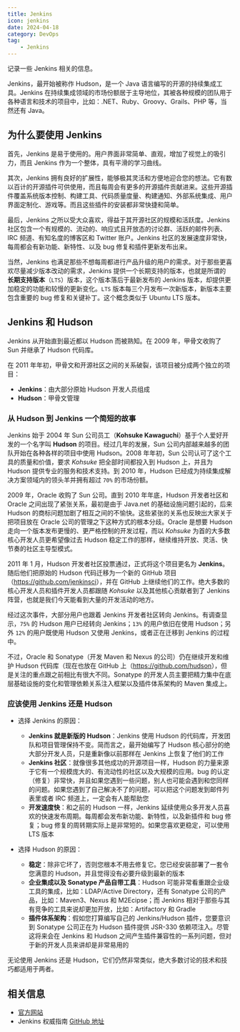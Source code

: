```yaml
---
title: Jenkins
icon: jenkins
date: 2024-04-18
category: DevOps
tag:
    - Jenkins
---
```


记录一些 Jenkins 相关的信息。

<!-- more -->

Jenkins，最开始被称作 Hudson，是一个 Java 语言编写的开源的持续集成工具。Jenkins 在持续集成领域的市场份额居于主导地位，其被各种规模的团队用于各种语言和技术的项目中，比如：.NET、Ruby、Groovy、Grails、PHP 等，当然还有 Java。

## 为什么要使用 Jenkins

首先，Jenkins 是易于使用的。用户界面非常简单、直观，增加了视觉上的吸引力，而且 Jenkins 作为一个整体，具有平滑的学习曲线。

其次，Jenkins 拥有良好的扩展性，能够极其灵活和方便地迎合您的想法。它有数以百计的开源插件可供使用，而且每周会有更多的开源插件贡献进来。这些开源插件覆盖系统版本控制、构建工具、代码质量度量、构建通知、外部系统集成、用户界面定制化、游戏等。而且这些插件的安装都非常快捷和简单。

最后，Jenkins 之所以受大众喜欢，得益于其开源社区的规模和活跃度。Jenkins 社区包含一个有规模的、流动的、响应式且开放态的讨论群、活跃的邮件列表、IRC 频道、有知名度的博客区和 Twitter 账户。Jenkins 社区的发展速度非常快，每周都会有新功能、新特性、以及 bug 修复和插件更新发布出来。

当然，Jenkins 也满足那些不想每周都进行产品升级的用户的需求。对于那些更喜欢尽量减少版本改动的需求，Jenkins 提供一个长期支持的版本，也就是所谓的 **长期支持版本**（`LTS`）版本，这个版本落后于最新发布的 Jenkins 版本，却提供更加稳定的功能和较慢的更新变化。`LTS` 版本每三个月发布一次新版本，新版本主要包含重要的 bug 修复和关键补丁。这个概念类似于 Ubuntu LTS 版本。

## Jenkins 和 Hudson

Jenkins 从开始直到最近都以 Hudson 而被熟知。在 2009 年，甲骨文收购了 Sun 并继承了 Hudson 代码库。

在 2011 年年初，甲骨文和开源社区之间的关系破裂，该项目被分成两个独立的项目：

- **Jenkins**：由大部分原始 Hudson 开发人员组成
- **Hudson**：甲骨文管理

### 从 Hudson 到 Jenkins 一个简短的故事

Jenkins 始于 2004 年 Sun 公司员工（**Kohsuke Kawaguchi**）基于个人爱好开发的一个名字叫 **Hudson** 的项目。经过几年的发展，Sun 公司内部越来越多的团队开始在各种各样的项目中使用 Hudson。2008 年年初，Sun 公司认可了这个工具的质量和价值，要求 *Kohsuke* 把全部时间都投入到 Hudson 上，并且为 Hudson 提供专业的服务和技术支持。到 2010 年，Hudson 已经成为持续集成解决方案领域内的领头羊并拥有超过 `70%` 的市场份额。

2009 年，Oracle 收购了 Sun 公司。直到 2010 年年底，Hudson 开发者社区和 Oracle 之间出现了紧张关系，最初是由于 Java.net 的基础设施问题引起的，后来 Hudson 的商标问题加剧了相互之间的不愉快。这些紧张的关系也反映出大家关于把项目放在 Oracle 公司的管理之下这种方式的根本分歧。Oracle 是想要 Hudson 走向一个版本发布更慢的、更严格控制的开发过程，而以 *Kohsuke* 为首的大多数核心开发人员更希望像过去 Hudson 稳定工作的那样，继续维持开放、灵活、快节奏的社区主导型模式。

2011 年 1 月，Hudson 开发者社区投票通过，正式将这个项目更名为 **Jenkins**。随后他们把原始的 Hudson 代码迁移为一个新的 GitHub 项目（<https://github.com/jenkinsci>），并在 GitHub 上继续他们的工作。绝大多数的核心开发人员和插件开发人员都跟随 *Kohsuke* 以及其他核心贡献者到了 Jenkins 阵营，也就是我们今天能看到大量的开发活动的地方。

经过这次事件，大部分用户也跟着 Jenkins 开发者社区转向 Jenkins。有调查显示，`75%` 的 Hudson 用户已经转向 Jenkins；`13%` 的用户依旧在使用 Hudson；另外 `12%` 的用户既使用 Hudson 又使用 Jenkins，或者正在迁移到 Jenkins 的过程中。

不过，Oracle 和 Sonatype（开发 Maven 和 Nexus 的公司）仍在继续开发和维护 Hudson 代码库（现在也放在 GitHub 上（<https://github.com/hudson>），但是关注的重点跟之前相比有很大不同。Sonatype 的开发人员主要把精力集中在底层基础设施的变化和管理依赖关系注入框架以及插件体系架构的 Maven 集成上。

### 应该使用 Jenkins 还是 Hudson

- 选择 Jenkins 的原因：

    - **Jenkins 就是新版的 Hudson**：Jenkins 使用 Hudson 的代码库，开发团队和项目管理保持不变。简而言之，最开始编写了 Hudson 核心部分的绝大部分开发人员，只是重新像以前那样在 Jenkins 上恢复了他们的工作
    - **Jenkins 社区**：就像很多其他成功的开源项目一样，Hudson 的力量来源于它有一个规模庞大的、有流动性的社区以及大规模的应用。bug 的认定（修复）非常快，并且如果您遇到一些问题，别人也可能会遇到和您同样的问题。如果您遇到了自己解决不了的问题，可以把这个问题发到邮件列表里或者 IRC 频道上，一定会有人能帮助您
    - **开发速度快**：和之前的 Hudson 一样，Jenkins 延续使用众多开发人员喜欢的快速发布周期。每周都会发布新功能、新特性，以及新插件和 bug 修复；bug 修复的周转期实际上是非常短的。如果您喜欢更稳定，可以使用 LTS 版本

- 选择 Hudson 的原因：

    - **稳定**：除非它坏了，否则您根本不用去修复它。您已经安装部署了一套令您满意的 Hudson，并且觉得没有必要升级到最新的版本
    - **企业集成以及 Sonatype 产品自带工具**：Hudson 可能非常看重跟企业级工具的集成，比如：LDAP/Active Directory，还有 Sonatype 公司的产品，比如：Maven3、Nexus 和 M2Ecipse；而 Jenkins 相对于那些与其有竞争的工具来说却更加开放，比如：Artifactory 和 Gradle
    - **插件体系架构**：假如您打算编写自己的 Jenkins/Hudson 插件，您要意识到 Sonatype 公司正在为 Hudson 插件提供 JSR-330 依赖项注入。尽管这将来会在 Jenkins 和 Hudson 之间产生插件兼容性的一系列问题，但对于新的开发人员来讲却是非常易用的

无论使用 Jenkins 还是 Hudson，它们仍然非常类似，绝大多数讨论的技术和技巧都适用于两者。

## 相关信息

- [官方网站](https://www.jenkins.io/)
- Jenkins 权威指南 [GitHub 地址](https://github.com/wakaleo/jenkins-the-definitive-guide-book) 

<AutoCatalog />
